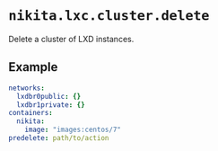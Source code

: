 
# `nikita.lxc.cluster.delete`

Delete a cluster of LXD instances.

## Example

```yaml
networks:
  lxdbr0public: {}
  lxdbr1private: {}
containers:
  nikita:
    image: "images:centos/7"
predelete: path/to/action
```
